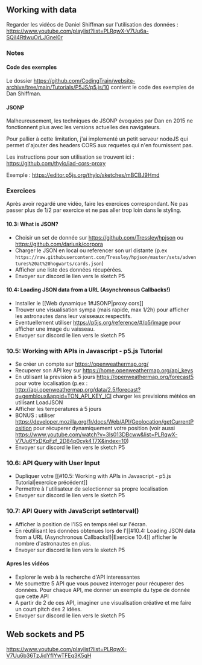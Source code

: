 ## Working with data

Regarder les vidéos de Daniel Shiffman sur l'utilisation des données :
https://www.youtube.com/playlist?list=PLRqwX-V7Uu6a-SQiI4RtIwuOrLJGnel0r

### Notes

#### Code des exemples

Le dossier https://github.com/CodingTrain/website-archive/tree/main/Tutorials/P5JS/p5.js/10 contient le code des exemples de Dan Shiffman.

#### JSONP

Malheureusement, les techniques de JSONP évoquées par Dan en 2015 ne fonctionnent plus avec les versions actuelles des navigateurs.

Pour pallier à cette limitation, j'ai implementé un petit serveur nodeJS qui permet d'ajouter des headers CORS aux requetes qui n'en fournissent pas.

Les instructions pour son utilisation se trouvent ici : https://github.com/thylo/iad-cors-proxy

Exemple : https://editor.p5js.org/thylo/sketches/mBCBJ9Hmd

### Exercices

Après avoir regardé une vidéo, faire les exercices correspondant. Ne pas passer plus de 1/2 par exercice et ne pas aller trop loin dans le styling. 

#### 10.3: What is JSON?

* Choisir un set de donnée sur https://github.com/Tressley/hpjson ou https://github.com/dariusk/corpora
* Charger le JSON en local ou referencer son url distante (p.ex `https://raw.githubusercontent.com/Tressley/hpjson/master/sets/adventures%20at%20hogwarts/cards.json`)
* Afficher une liste des données récupérées. 
* Envoyer sur discord le lien vers le sketch P5 

#### 10.4: Loading JSON data from a URL (Asynchronous Callbacks!)

* Installer le [[Web dynamique 1#JSONP|proxy cors]]
* Trouver une visualisation sympa (mais rapide, max 1/2h) pour afficher les astronautes dans leur vaisseaux respectifs.
* Eventuellement utiliser https://p5js.org/reference/#/p5/image pour afficher une image du vaisseau.
* Envoyer sur discord le lien vers le sketch P5

### 10.5: Working with APIs in Javascript - p5.js Tutorial

* Se créer un compte sur https://openweathermap.org/
* Recuperer son API key sur https://home.openweathermap.org/api_keys
* En utilisant la prevision à 5 jours https://openweathermap.org/forecast5 pour votre localisation (p.ex : http://api.openweathermap.org/data/2.5/forecast?q=gembloux&appid=TON_API_KEY_ICI  charger les previsions météos en utilisant LoadJSON
* Afficher les temperatures à 5 jours
* BONUS : utiliser https://developer.mozilla.org/fr/docs/Web/API/Geolocation/getCurrentPosition pour récuperer dynamiquement votre position (voir aussi https://www.youtube.com/watch?v=3ls013DBcww&list=PLRqwX-V7Uu6YxDKpFzf_2D84p0cyk4T7X&index=10)
* Envoyer sur discord le lien vers le sketch P5

### 10.6: API Query with User Input

* Dupliquer votre [[#10.5: Working with APIs in Javascript - p5.js Tutorial|exercice précédent]]
* Permettre à l'utilisateur de selectionner sa propre localisation
* Envoyer sur discord le lien vers le sketch P5

### 10.7: API Query with JavaScript setInterval()

* Afficher la position de l'ISS en temps réel sur l'écran.
* En réutilisant les données obtenues lors de l'[[#10.4: Loading JSON data from a URL (Asynchronous Callbacks!)|Exercice 10.4]] afficher le nombre d'astronautes en plus.
* Envoyer sur discord le lien vers le sketch P5

#### Apres les vidéos 

* Explorer le web à la recherche d'API interessantes
* Me soumettre 5 API que vous pouvez interroger pour récuperer des données. Pour chaque API, me donner un exemple du type de donnée que cette API
* A partir de 2 de ces API, imaginer une visualisation créative et me faire un court pitch des 2 idées.
* Envoyer sur discord le lien vers le sketch P5

## Web sockets and P5

https://www.youtube.com/playlist?list=PLRqwX-V7Uu6b36TzJidYfIYwTFEq3K5qH